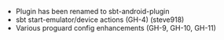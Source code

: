 * Plugin has been renamed to sbt-android-plugin
* sbt start-emulator/device actions (GH-4) (steve918)
* Various proguard config enhancements (GH-9, GH-10, GH-11)
